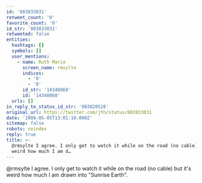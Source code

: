 ```yaml
---
id: '803833031'
retweet_count: '0'
favorite_count: '0'
id_str: '803833031'
retweeted: false
entities:
  hashtags: []
  symbols: []
  user_mentions:
    - name: Ruth Marie
      screen_name: rmsylte
      indices:
        - '0'
        - '8'
      id_str: '14340860'
      id: '14340860'
  urls: []
in_reply_to_status_id_str: '803820528'
original_url: https://twitter.com/jth/status/803833031
date: '2008-05-05T13:01:10.000Z'
sitemap: false
robots: noindex
reply: true
title: >-
  @rmsylte I agree. I only get to watch it while on the road (no cable) but it's
  weird how much I am d…
---
```


@rmsylte I agree. I only get to watch it while on the road (no cable) but it's weird how much I am drawn into "Sunrise Earth".